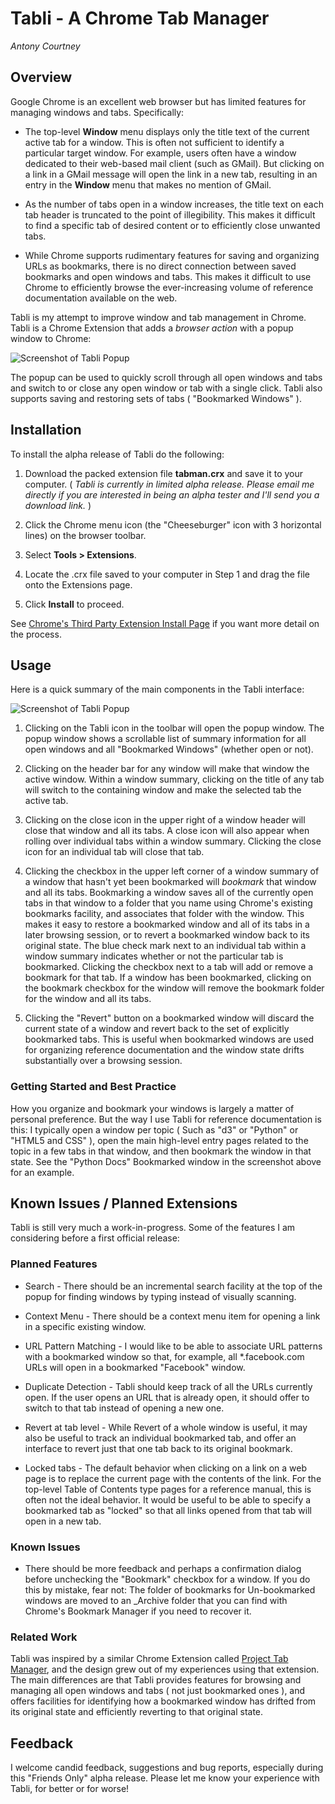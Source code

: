 # Tabli - A Chrome Tab Manager

*Antony Courtney*

## Overview

Google Chrome is an excellent web browser but has limited features for managing windows and tabs. Specifically:

  * The top-level **Window** menu displays only the title text of the current active tab for a window. This is often not sufficient to identify a particular target window.  For example, users often have a window dedicated to their web-based mail client (such as GMail).  But clicking on a link in a GMail message will open the link in a new tab, resulting in an entry in the **Window** menu that makes no mention of GMail.

  * As the number of tabs open in a window increases, the title text on each tab header is truncated to the point of illegibility. This makes it difficult to find a specific tab of desired content or to efficiently close unwanted tabs.

  * While Chrome supports rudimentary features for saving and organizing URLs as bookmarks, there is no direct connection between saved bookmarks and open windows and tabs.  This makes it difficult to use Chrome to efficiently browse the ever-increasing volume of reference documentation available on the web.

Tabli is my attempt to improve window and tab management in Chrome. Tabli is a Chrome Extension that adds a *browser action* with a popup window to Chrome:

![Screenshot of Tabli Popup](screenshots/tabli-screenshot.png "Tabli screenshot")

The popup can be used to quickly scroll through all open windows and tabs and switch to or close any open window or tab with a single click.  Tabli also supports saving and restoring sets of tabs ( "Bookmarked Windows" ).

## Installation

To install the alpha release of Tabli do the following:

1. Download the packed extension file **tabman.crx** and save it to your computer.  ( *Tabli is currently in limited alpha release. Please email me directly if you are interested in being an alpha tester and I'll send you a download link.* )

2. Click the Chrome menu icon (the "Cheeseburger" icon with 3 horizontal lines) on the browser toolbar.

3. Select **Tools > Extensions**.

4. Locate the .crx file saved to your computer in Step 1 and drag the file onto the Extensions page.

5. Click **Install** to proceed.

See [Chrome's Third Party Extension Install Page](https://support.google.com/chrome_webstore/answer/2664769?p=crx_warning&rd=1) if you want more detail on the process.

## Usage

Here is a quick summary of the main components in the Tabli interface:

![Screenshot of Tabli Popup](screenshots/tabli-screenshot-annotated.png "Tabli screenshot")

1. Clicking on the Tabli icon in the toolbar will open the popup window.  The popup window shows a scrollable list of summary information for all open windows and all "Bookmarked Windows" (whether open or not).

2. Clicking on the header bar for any window will make that window the active window.  Within a window summary, clicking on the title of any tab will switch to the containing window and make the selected tab the active tab.    

3. Clicking on the close icon in the upper right of a window header will close that window and all its tabs. A close icon will also appear when rolling over individual tabs within a window summary.  Clicking the close icon for an individual tab will close that tab.

4. Clicking the checkbox in the upper left corner of a window summary of a window that hasn't yet been bookmarked will *bookmark* that window and all its tabs. Bookmarking a window saves all of the currently open tabs in that window to a folder that you name using Chrome's existing bookmarks facility, and associates that folder with the window. This makes it easy to restore a bookmarked window and all of its tabs in a later browsing session, or to revert a bookmarked window back to its original state.
The blue check mark next to an individual tab within a window summary indicates whether or not the particular tab is bookmarked.  Clicking the checkbox next to a tab will add or remove a bookmark for that tab.
If a window has been bookmarked, clicking on the bookmark checkbox for the window will remove the bookmark folder for the window and all its tabs.

5. Clicking the "Revert" button on a bookmarked window will discard the current state of a window and revert back to the set of explicitly bookmarked tabs. This is useful when bookmarked windows are used for organizing reference documentation and the window state drifts substantially over a browsing session.

### Getting Started and Best Practice

How you organize and bookmark your windows is largely a matter of personal preference. But the way I use Tabli for reference documentation is this: I typically open a window per topic ( Such as "d3" or "Python" or "HTML5 and CSS" ), open the main high-level entry pages related to the topic in a few tabs in that window, and then bookmark the window in that state.  See the "Python Docs" Bookmarked window in the screenshot above for an example.  

## Known Issues / Planned Extensions

Tabli is still very much a work-in-progress.  Some of the features I am considering before a first official release:

### Planned Features

* Search - There should be an incremental search facility at the top of the popup for finding windows by typing instead of visually scanning.

* Context Menu - There should be a context menu item for opening a link in a specific existing window.

* URL Pattern Matching - I would like to be able to associate URL patterns with a bookmarked window so that, for example, all *.facebook.com URLs will open in a bookmarked "Facebook" window.

* Duplicate Detection - Tabli should keep track of all the URLs currently open. If the user opens an URL that is already open, it should offer to switch to that tab instead of opening a new one.

* Revert at tab level - While Revert of a whole window is useful, it may also be useful to track an individual bookmarked tab, and offer an interface to revert just that one tab back to its original bookmark.

* Locked tabs - The default behavior when clicking on a link on a web page is to replace the current page with the contents of the link.  For the top-level Table of Contents type pages for a reference manual, this is often not the ideal behavior. It would be useful to be able to specify a bookmarked tab as "locked" so that all links opened from that tab will open in a new tab.

### Known Issues

* There should be more feedback and perhaps a confirmation dialog before unchecking the "Bookmark" checkbox for a window. If you do this by mistake, fear not: The folder of bookmarks for Un-bookmarked windows are moved to an _Archive folder that you can find with Chrome's Bookmark Manager if you need to recover it.

### Related Work

Tabli was inspired by a similar Chrome Extension called [Project Tab Manager](https://chrome.google.com/webstore/detail/project-tab-manager/iapdnheekciiecjijobcglkcgeckpoia?hl=en), and the design grew out of my experiences using that extension.  The main differences are that Tabli provides features for browsing and managing all open windows and tabs ( not just bookmarked ones ), and offers facilities for identifying how a bookmarked window has drifted from its original state and efficiently reverting to that original state.

## Feedback

I welcome candid feedback, suggestions and bug reports, especially during this "Friends Only" alpha release.  Please let me know your experience with Tabli, for better or for worse!

